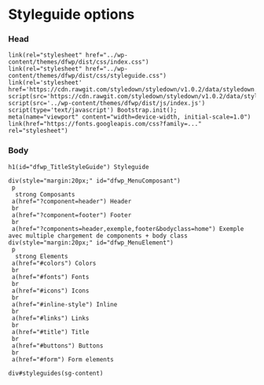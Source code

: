 # Styleguide options

### Head

    link(rel="stylesheet" href="../wp-content/themes/dfwp/dist/css/index.css")
    link(rel="stylesheet" href="../wp-content/themes/dfwp/dist/css/styleguide.css")
    link(rel='stylesheet' href='https://cdn.rawgit.com/styledown/styledown/v1.0.2/data/styledown.css')
    script(src='https://cdn.rawgit.com/styledown/styledown/v1.0.2/data/styledown.js')
    script(src='../wp-content/themes/dfwp/dist/js/index.js')
    script(type='text/javascript') Bootstrap.init();
    meta(name="viewport" content="width=device-width, initial-scale=1.0")
    link(href="https://fonts.googleapis.com/css?family=..." rel="stylesheet")

### Body

    h1(id="dfwp_TitleStyleGuide") Styleguide
    
    div(style="margin:20px;" id="dfwp_MenuComposant")
     p
      strong Composants
     a(href="?component=header") Header
     br
     a(href="?component=footer") Footer
     br
     a(href="?components=header,exemple,footer&bodyclass=home") Exemple avec multiple chargement de components + body class
    div(style="margin:20px;" id="dfwp_MenuElement")
     p
      strong Elements
     a(href="#colors") Colors
     br
     a(href="#fonts") Fonts
     br
     a(href="#icons") Icons
     br
     a(href="#inline-style") Inline
     br
     a(href="#links") Links
     br
     a(href="#title") Title
     br
     a(href="#buttons") Buttons
     br
     a(href="#form") Form elements
                    
    div#styleguides(sg-content)